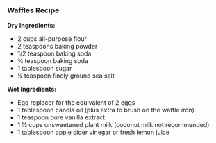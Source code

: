 ### Waffles Recipe

**Dry Ingredients:**
- 2 cups all-purpose flour
- 2 teaspoons baking powder
- 1/2 teaspoon baking soda
- ¾ teaspoon baking soda
- 1 tablespoon sugar
- ¼ teaspoon finely ground sea salt

**Wet Ingredients:**
- Egg replacer for the equivalent of 2 eggs
- 1 tablespoon canola oil (plus extra to brush on the waffle iron)
- 1 teaspoon pure vanilla extract
- 1 ½ cups unsweetened plant milk (coconut milk not recommended)
- 1 tablespoon apple cider vinegar or fresh lemon juice
